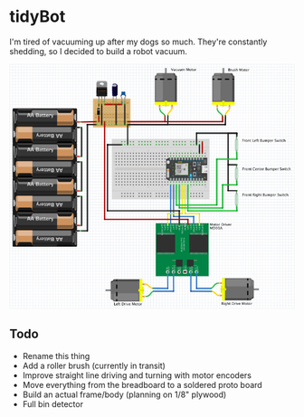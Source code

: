 # tidyBot

I'm tired of vacuuming up after my dogs so much. They're constantly shedding, so I decided to build a robot vacuum.

![wiring diagram](./wiring.png)

## Todo
 - Rename this thing
 - Add a roller brush (currently in transit)
 - Improve straight line driving and turning with motor encoders
 - Move everything from the breadboard to a soldered proto board
 - Build an actual frame/body (planning on 1/8" plywood)
 - Full bin detector
